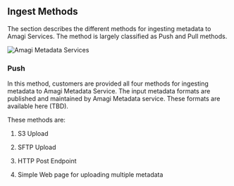 ## Ingest Methods

The section describes the different methods for ingesting metadata to Amagi Services. The method is largely classified as Push and Pull methods.

![Amagi Metadata Services](https://vinod-amagi.github.io/amgdoc/metadata_ingest_svc.png)


### Push

In this method, customers are provided all four methods for ingesting metadata to Amagi Metadata Service. The input metadata formats are published and maintained by Amagi Metadata service. These formats are available here (TBD).

These methods are:

1. S3 Upload

2. SFTP Upload

3. HTTP Post Endpoint

4. Simple Web page for uploading multiple metadata
